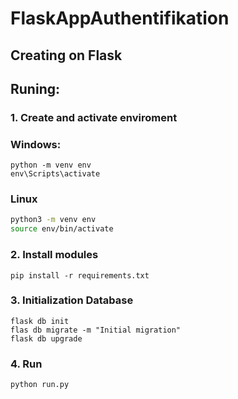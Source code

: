 # FlaskAppAuthentifikation
## Creating on Flask 

## Runing:
### 1. Create and activate enviroment
### Windows: 
~~~shell
python -m venv env
env\Scripts\activate
~~~
### Linux
~~~bash
python3 -m venv env
source env/bin/activate
~~~

### 2. Install modules
~~~shell
pip install -r requirements.txt
~~~

### 3. Initialization Database
~~~shell
flask db init
flas db migrate -m "Initial migration"
flask db upgrade
~~~
### 4. Run
~~~shell
python run.py
~~~